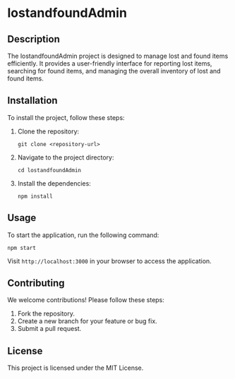 # lostandfoundAdmin

## Description
The lostandfoundAdmin project is designed to manage lost and found items efficiently. It provides a user-friendly interface for reporting lost items, searching for found items, and managing the overall inventory of lost and found items.

## Installation
To install the project, follow these steps:
1. Clone the repository:
   ```
   git clone <repository-url>
   ```
2. Navigate to the project directory:
   ```
   cd lostandfoundAdmin
   ```
3. Install the dependencies:
   ```
   npm install
   ```

## Usage
To start the application, run the following command:
```
npm start
```
Visit `http://localhost:3000` in your browser to access the application.

## Contributing
We welcome contributions! Please follow these steps:
1. Fork the repository.
2. Create a new branch for your feature or bug fix.
3. Submit a pull request.

## License
This project is licensed under the MIT License.

